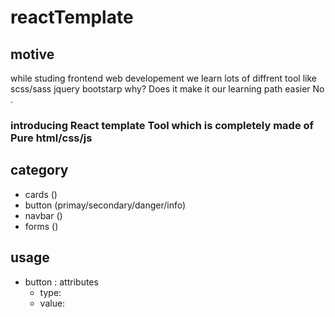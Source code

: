 # reactTemplate

## motive 
 while studing frontend web developement we learn lots of diffrent tool like scss/sass jquery bootstarp why?
 Does it make it our learning path easier No .
 ### introducing React template Tool which is completely made of Pure html/css/js

## category
- cards ()
- button (primay/secondary/danger/info)
- navbar ()
- forms ()

## usage
  - button : attributes 
     - type:
     - value: 
